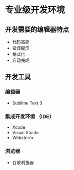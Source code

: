 # 专业级开发环境

## 开发需要的编辑器特点
- 代码高亮
- 错误提示
- 格式化
- 自动完成

## 开发工具
### 编辑器
- Sublime Text 3

### 集成开发环境 （IDE）
- Xcode
- Visual Stuido
- Webstorm

### 浏览器
- 谷歌浏览器
